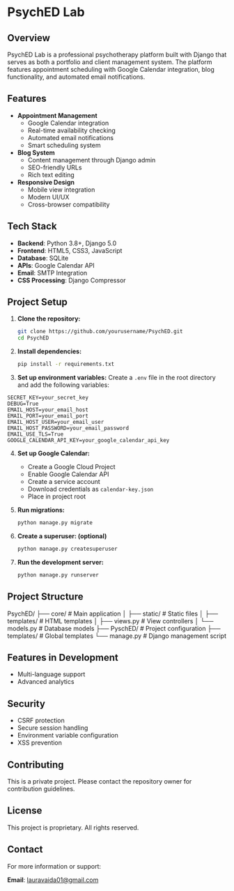 # PsychED Lab

## Overview

PsychED Lab is a professional psychotherapy platform built with Django that serves as both a portfolio and client management system. The platform features appointment scheduling with Google Calendar integration, blog functionality, and automated email notifications.

## Features

- **Appointment Management**
  - Google Calendar integration
  - Real-time availability checking
  - Automated email notifications
  - Smart scheduling system
- **Blog System**
  - Content management through Django admin
  - SEO-friendly URLs
  - Rich text editing
- **Responsive Design**
  - Mobile view integration
  - Modern UI/UX
  - Cross-browser compatibility

## Tech Stack

- **Backend**: Python 3.8+, Django 5.0
- **Frontend**: HTML5, CSS3, JavaScript
- **Database**: SQLite
- **APIs**: Google Calendar API
- **Email**: SMTP Integration
- **CSS Processing**: Django Compressor

## Project Setup

1. **Clone the repository:**

   ```bash
   git clone https://github.com/yourusername/PsychED.git
   cd PsychED

   ```

2. **Install dependencies:**

   ```bash
   pip install -r requirements.txt

   ```

3. **Set up environment variables:**
   Create a `.env` file in the root directory and add the following variables:

```
SECRET_KEY=your_secret_key
DEBUG=True
EMAIL_HOST=your_email_host
EMAIL_PORT=your_email_port
EMAIL_HOST_USER=your_email_user
EMAIL_HOST_PASSWORD=your_email_password
EMAIL_USE_TLS=True
GOOGLE_CALENDAR_API_KEY=your_google_calendar_api_key
```

4. **Set up Google Calendar:**

   - Create a Google Cloud Project
   - Enable Google Calendar API
   - Create a service account
   - Download credentials as `calendar-key.json`
   - Place in project root

5. **Run migrations:**

   ```bash
   python manage.py migrate

   ```

6. **Create a superuser: (optional)**

   ```bash
   python manage.py createsuperuser

   ```

7. **Run the development server:**
   ```bash
   python manage.py runserver
   ```

## Project Structure

PsychED/
├── core/ # Main application
│ ├── static/ # Static files
│ ├── templates/ # HTML templates
│ ├── views.py # View controllers
│ └── models.py # Database models
├── PyschED/ # Project configuration
├── templates/ # Global templates
└── manage.py # Django management script

## Features in Development

- Multi-language support
- Advanced analytics

## Security

- CSRF protection
- Secure session handling
- Environment variable configuration
- XSS prevention

## Contributing

This is a private project. Please contact the repository owner for contribution guidelines.

## License

This project is proprietary. All rights reserved.

## Contact

For more information or support:

**Email**: lauravaida01@gmail.com
